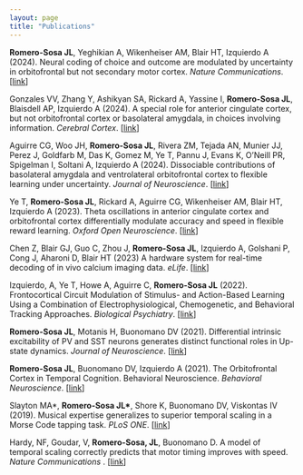 ```yaml
---
layout: page
title: "Publications"
---
```


<p>
<strong>Romero-Sosa JL</strong>, Yeghikian A, Wikenheiser AM, Blair HT, Izquierdo A (2024). Neural coding of choice and outcome are modulated by uncertainty in orbitofrontal but not secondary motor cortex. <i>Nature Communications</i>. [<a href="https://www.youtube.com/watch?v=dQw4w9WgXcQ" target="_blank" rel="noopener noreferrer">link</a>] </p>

<p>
Gonzales VV, Zhang Y, Ashikyan SA, Rickard A, Yassine I, <strong>Romero-Sosa JL</strong>, Blaisdell AP, Izquierdo A (2024). A special role for anterior cingulate cortex, but not orbitofrontal cortex or basolateral amygdala, in choices involving information. <i>Cerebral Cortex</i>. [<a href="https://doi.org/10.1093/cercor/bhae135" target="_blank" rel="noopener noreferrer">link</a>] </p>

<p>
Aguirre CG, Woo JH, <strong>Romero-Sosa JL</strong>, Rivera ZM, Tejada AN, Munier JJ, Perez J, Goldfarb M, Das K, Gomez M, Ye T, Pannu J, Evans K, O’Neill PR, Spigelman I, Soltani A, Izquierdo A (2024). Dissociable contributions of basolateral amygdala and ventrolateral orbitofrontal cortex to flexible learning under uncertainty. <i>Journal of Neuroscience</i>. [<a href="https://doi.org/10.1523/JNEUROSCI.0622-23.2023" target="_blank" rel="noopener noreferrer">link</a>]</p>

<p>
Ye T, <strong>Romero-Sosa JL</strong>, Rickard A, Aguirre CG, Wikenheiser AM, Blair HT, Izquierdo A (2023). Theta oscillations in anterior cingulate cortex and orbitofrontal cortex differentially modulate accuracy and speed in flexible reward learning. <i>Oxford Open Neuroscience</i>. [<a href="https://doi.org/10.1093/oons/kvad005" target="_blank" rel="noopener noreferrer">link</a>] </p>

<p>
Chen Z, Blair GJ, Guo C, Zhou J, <strong>Romero-Sosa JL</strong>, Izquierdo A, Golshani P, Cong J, Aharoni D, Blair HT (2023) A hardware system for real-time decoding of in vivo calcium imaging data.  <i>eLife</i>. [<a href="https://doi.org/10.7554/eLife.78344" target="_blank" rel="noopener noreferrer">link</a>] </p>

<p>
Izquierdo, A, Ye T, Howe A, Aguirre C, <strong>Romero-Sosa JL</strong> (2022). Frontocortical Circuit Modulation of Stimulus- and Action-Based Learning Using a Combination of Electrophysiological, Chemogenetic, and Behavioral Tracking Approaches. <i>Biological Psychiatry</i>. [<a href="https://www.biologicalpsychiatryjournal.com/article/S0006-3223(22)00153-6/abstract" target="_blank" rel="noopener noreferrer">link</a>] </p>

<p> <strong>Romero-Sosa JL</strong>, Motanis H, Buonomano DV (2021). Differential intrinsic excitability of PV and SST neurons generates distinct functional roles in Up-state dynamics. <i>Journal of Neuroscience</i>. [<a href="https://doi.org/10.1523/JNEUROSCI.2830-20.2021" target="_blank" rel="noopener noreferrer">link</a>] </p>

<p> <strong>Romero-Sosa JL</strong>, Buonomano DV, Izquierdo A (2021). The Orbitofrontal Cortex in Temporal Cognition. Behavioral Neuroscience. <i>Behavioral Neuroscience</i>. [<a href="https://doi.org/10.1037/bne0000430" target="_blank" rel="noopener noreferrer">link</a>] </p>

<p> Slayton MA*, <strong>Romero-Sosa JL*</strong>, Shore K, Buonomano DV, Viskontas IV (2019). Musical expertise generalizes to superior temporal scaling in a Morse Code tapping task. <i>PLoS ONE</i>. [<a href="https://doi.org/10.1371/journal.pone.0221000" target="_blank" rel="noopener noreferrer">link</a>] </p>

<p> Hardy, NF, Goudar, V, <strong>Romero-Sosa, JL</strong>, Buonomano D. A model of temporal scaling correctly predicts that motor timing improves with speed. <i>Nature Communications </i>.  [<a href="
https://doi.org/10.1038/s41467-018-07161-6" target="_blank" rel="noopener noreferrer">link</a>] </p>
